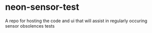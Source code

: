 # neon-sensor-test
 A repo for hosting the code and ui that will assist in regularly occuring sensor obsolences tests 
